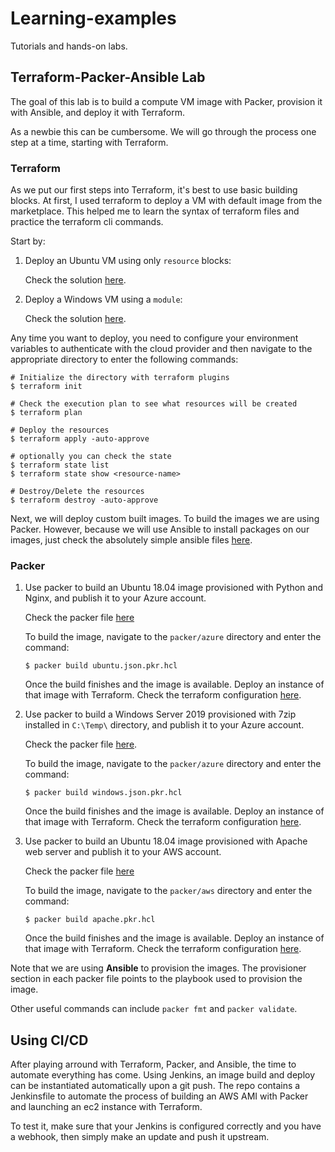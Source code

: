 # Learning-examples
Tutorials and hands-on labs. 

## Terraform-Packer-Ansible Lab
The goal of this lab is to build a compute VM image with Packer, provision it with Ansible, and deploy it with Terraform.

As a newbie this can be cumbersome. We will go through the process one step at a time, starting with Terraform.

### Terraform 
As we put our first steps into Terraform, it's best to use basic building blocks. 
At first, I used terraform to deploy a VM with default image from the marketplace. This helped me to learn the syntax of terraform files and practice the terraform cli commands.

Start by:
1. Deploy an Ubuntu VM using only `resource` blocks:
   
   Check the solution [here](./terraform/azure/ubuntu-vms/ubuntu-vm.tf). 
2. Deploy a Windows VM using a `module`:

    Check the solution [here](./terraform/azure/windows-vms/windows-vm.tf).

Any time you want to deploy, you need to configure your environment variables to authenticate with the cloud provider and then navigate to the appropriate directory to enter the following commands:
```shell
# Initialize the directory with terraform plugins
$ terraform init

# Check the execution plan to see what resources will be created
$ terraform plan

# Deploy the resources
$ terraform apply -auto-approve

# optionally you can check the state 
$ terraform state list
$ terraform state show <resource-name>

# Destroy/Delete the resources
$ terraform destroy -auto-approve
```

Next, we will deploy custom built images. To build the images we are using Packer. However, because we will use Ansible to install packages on our images, just check the absolutely simple ansible files [here](./ansible/).

### Packer
1. Use packer to build an Ubuntu 18.04 image provisioned with Python and Nginx, and publish it to your Azure account. 
    
    Check the packer file [here](./packer/azure/ubuntu.json.pkr.hcl)

    To build the image, navigate to the `packer/azure` directory and enter the command:
    ```shell
    $ packer build ubuntu.json.pkr.hcl
    ```

    Once the build finishes and the image is available. Deploy an instance of that image with Terraform. Check the terraform configuration [here](./terraform/azure/ubuntu-vms/custom-ubuntu-vm.tf).


2. Use packer to build a Windows Server 2019 provisioned with 7zip installed in `C:\Temp\` directory, and publish it to your Azure account.

    Check the packer file [here](./packer/azure/windows.json.pkr.hcl).

    To build the image, navigate to the `packer/azure` directory and enter the command:
    ```shell
    $ packer build windows.json.pkr.hcl
    ```

    Once the build finishes and the image is available. Deploy an instance of that image with Terraform. Check the terraform configuration [here](./terraform/azure/windows-vms/custom-windows-vm.tf).


3. Use packer to build an Ubuntu 18.04 image provisioned with Apache web server and publish it to your AWS account. 

    Check the packer file [here](./packer/aws/apache.pkr.hcl)

    To build the image, navigate to the `packer/aws` directory and enter the command:
    ```shell
    $ packer build apache.pkr.hcl
    ```

    Once the build finishes and the image is available. Deploy an instance of that image with Terraform. Check the terraform configuration [here](./terraform/aws/apache.tf).

Note that we are using **Ansible** to provision the images. The provisioner section in each packer file points to the playbook used to provision the image.
 

Other useful commands can include `packer fmt` and `packer validate`.

## Using CI/CD
After playing arround with Terraform, Packer, and Ansible, the time to automate everything has come. Using Jenkins, an image build and deploy can be instantiated automatically upon a git push. The repo contains a Jenkinsfile to automate the process of building an AWS AMI with Packer and launching an ec2 instance with Terraform.

To test it, make sure that your Jenkins is configured correctly and you have a webhook, then simply make an update and push it upstream.

